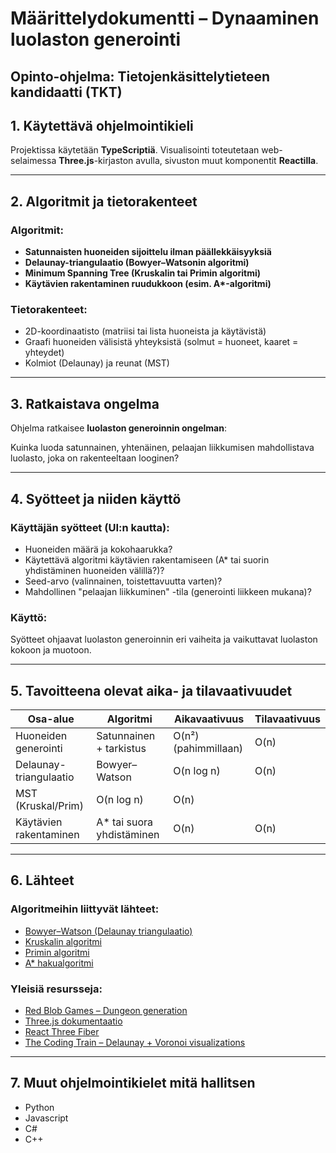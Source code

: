 # Määrittelydokumentti – Dynaaminen luolaston generointi

## Opinto-ohjelma: Tietojenkäsittelytieteen kandidaatti (TKT)

## 1. Käytettävä ohjelmointikieli

Projektissa käytetään **TypeScriptiä**. Visualisointi toteutetaan web-selaimessa **Three.js**-kirjaston avulla, sivuston muut komponentit **Reactilla**. 

---

## 2. Algoritmit ja tietorakenteet

### Algoritmit:
- **Satunnaisten huoneiden sijoittelu ilman päällekkäisyyksiä**  
- **Delaunay-triangulaatio (Bowyer–Watsonin algoritmi)**  
- **Minimum Spanning Tree (Kruskalin tai Primin algoritmi)**  
- **Käytävien rakentaminen ruudukkoon (esim. A\*-algoritmi)**  

### Tietorakenteet:
- 2D-koordinaatisto (matriisi tai lista huoneista ja käytävistä)
- Graafi huoneiden välisistä yhteyksistä (solmut = huoneet, kaaret = yhteydet)
- Kolmiot (Delaunay) ja reunat (MST)

---

## 3. Ratkaistava ongelma

Ohjelma ratkaisee **luolaston generoinnin ongelman**:

Kuinka luoda satunnainen, yhtenäinen, pelaajan liikkumisen mahdollistava luolasto, joka on rakenteeltaan looginen?

---

## 4. Syötteet ja niiden käyttö

### Käyttäjän syötteet (UI:n kautta):
- Huoneiden määrä ja kokohaarukka?
- Käytettävä algoritmi käytävien rakentamiseen (A* tai suorin yhdistäminen huoneiden välillä?)?
- Seed-arvo (valinnainen, toistettavuutta varten)?
- Mahdollinen "pelaajan liikkuminen" -tila (generointi liikkeen mukana)?

### Käyttö:
Syötteet ohjaavat luolaston generoinnin eri vaiheita ja vaikuttavat luolaston kokoon ja muotoon.

---

## 5. Tavoitteena olevat aika- ja tilavaativuudet

| Osa-alue | Algoritmi | Aikavaativuus | Tilavaativuus |
|----------|-----------|---------------|----------------|
| Huoneiden generointi | Satunnainen + tarkistus | O(n²) (pahimmillaan) | O(n) |
| Delaunay-triangulaatio | Bowyer–Watson | O(n log n) | O(n) |
| MST (Kruskal/Prim) | O(n log n) | O(n) |
| Käytävien rakentaminen | A* tai suora yhdistäminen | O(n) | O(n) |

---

## 6. Lähteet

### Algoritmeihin liittyvät lähteet:
- [Bowyer–Watson (Delaunay triangulaatio)](https://en.wikipedia.org/wiki/Bowyer%E2%80%93Watson_algorithm)
- [Kruskalin algoritmi](https://en.wikipedia.org/wiki/Kruskal%27s_algorithm)
- [Primin algoritmi](https://en.wikipedia.org/wiki/Prim%27s_algorithm)
- [A\* hakualgoritmi](https://en.wikipedia.org/wiki/A*_search_algorithm)

### Yleisiä resursseja:
- [Red Blob Games – Dungeon generation](https://www.redblobgames.com/)
- [Three.js dokumentaatio](https://threejs.org/docs/)
- [React Three Fiber](https://docs.pmnd.rs/react-three-fiber)
- [The Coding Train – Delaunay + Voronoi visualizations](https://www.youtube.com/user/shiffman)

---

## 7. Muut ohjelmointikielet mitä hallitsen
- Python
- Javascript
- C# 
- C++
